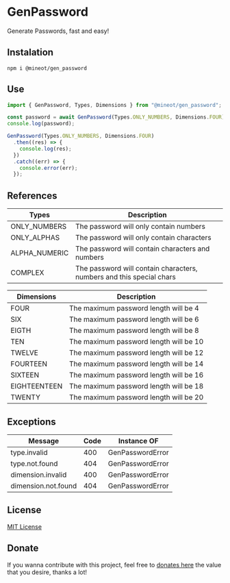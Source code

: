 # GenPassword

Generate Passwords, fast and easy!

## Instalation

```
npm i @mineot/gen_password
```

## Use

```javascript
import { GenPassword, Types, Dimensions } from "@mineot/gen_password";

const password = await GenPassword(Types.ONLY_NUMBERS, Dimensions.FOUR);
console.log(password);

GenPassword(Types.ONLY_NUMBERS, Dimensions.FOUR)
  .then((res) => {
    console.log(res);
  })
  .catch((err) => {
    console.error(err);
  });
```

## References

| Types         | Description                                                          |
| ------------- | -------------------------------------------------------------------- |
| ONLY_NUMBERS  | The password will only contain numbers                               |
| ONLY_ALPHAS   | The password will only contain characters                            |
| ALPHA_NUMERIC | The password will contain characters and numbers                     |
| COMPLEX       | The password will contain characters, numbers and this special chars |

| Dimensions   | Description                            |
| ------------ | -------------------------------------- |
| FOUR         | The maximum password length will be 4  |
| SIX          | The maximum password length will be 6  |
| EIGTH        | The maximum password length will be 8  |
| TEN          | The maximum password length will be 10 |
| TWELVE       | The maximum password length will be 12 |
| FOURTEEN     | The maximum password length will be 14 |
| SIXTEEN      | The maximum password length will be 16 |
| EIGHTEENTEEN | The maximum password length will be 18 |
| TWENTY       | The maximum password length will be 20 |

## Exceptions

| Message             | Code | Instance OF      |
| ------------------- | ---- | ---------------- |
| type.invalid        | 400  | GenPasswordError |
| type.not.found      | 404  | GenPasswordError |
| dimension.invalid   | 400  | GenPasswordError |
| dimension.not.found | 404  | GenPasswordError |

## License

[MIT License](./LICENSE)

## Donate

If you wanna contribute with this project, feel free to [donates here](./donates/DONATES.md) the value that you desire, thanks a lot!
